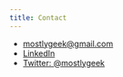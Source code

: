 ```yaml
---
title: Contact
---
```


* mostlygeek@gmail.com
* [LinkedIn](https://www.linkedin.com/in/mostlygeek)
* [Twitter: @mostlygeek](https://twitter.com/mostlygeek)
